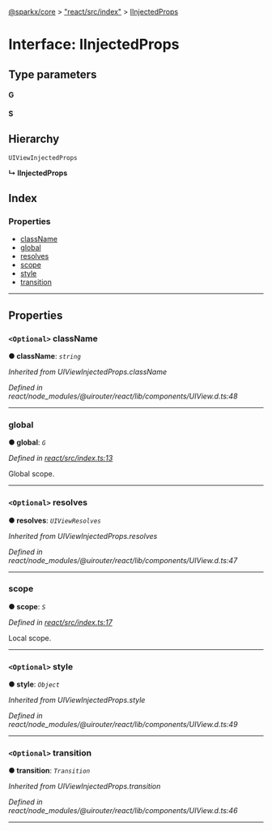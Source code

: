 [@sparkx/core](../README.md) > ["react/src/index"](../modules/_react_src_index_.md) > [IInjectedProps](../interfaces/_react_src_index_.iinjectedprops.md)

# Interface: IInjectedProps

## Type parameters
#### G 
#### S 
## Hierarchy

 `UIViewInjectedProps`

**↳ IInjectedProps**

## Index

### Properties

* [className](_react_src_index_.iinjectedprops.md#classname)
* [global](_react_src_index_.iinjectedprops.md#global)
* [resolves](_react_src_index_.iinjectedprops.md#resolves)
* [scope](_react_src_index_.iinjectedprops.md#scope)
* [style](_react_src_index_.iinjectedprops.md#style)
* [transition](_react_src_index_.iinjectedprops.md#transition)

---

## Properties

<a id="classname"></a>

### `<Optional>` className

**● className**: *`string`*

*Inherited from UIViewInjectedProps.className*

*Defined in react/node_modules/@uirouter/react/lib/components/UIView.d.ts:48*

___
<a id="global"></a>

###  global

**● global**: *`G`*

*Defined in [react/src/index.ts:13](https://github.com/pushkar8723/sparkx/blob/980f391/packages/react/src/index.ts#L13)*

Global scope.

___
<a id="resolves"></a>

### `<Optional>` resolves

**● resolves**: *`UIViewResolves`*

*Inherited from UIViewInjectedProps.resolves*

*Defined in react/node_modules/@uirouter/react/lib/components/UIView.d.ts:47*

___
<a id="scope"></a>

###  scope

**● scope**: *`S`*

*Defined in [react/src/index.ts:17](https://github.com/pushkar8723/sparkx/blob/980f391/packages/react/src/index.ts#L17)*

Local scope.

___
<a id="style"></a>

### `<Optional>` style

**● style**: *`Object`*

*Inherited from UIViewInjectedProps.style*

*Defined in react/node_modules/@uirouter/react/lib/components/UIView.d.ts:49*

___
<a id="transition"></a>

### `<Optional>` transition

**● transition**: *`Transition`*

*Inherited from UIViewInjectedProps.transition*

*Defined in react/node_modules/@uirouter/react/lib/components/UIView.d.ts:46*

___

